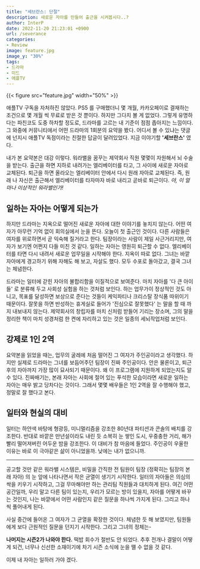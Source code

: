 ```yaml
---
title: "세브란스: 단절"
description: 새로운 자아를 만들어 출근을 시켜봅시다..?
author: InterP
date: 2022-11-20 21:23:01 +0900
url: /severance
categories:
- Review
image: feature.jpg
image_y: "30%"
tags: 
- 드라마
- 미드
- 애플TV
---
```

{{< figure src="feature.jpg" width="50%" >}}

애플TV 구독을 자처하진 않았다. PS5 를 구매했더니 몇 개월, 카카오페이로 결재하는 조건으로 몇 개월 씩 무료로 받은 것 뿐이다. 하지만 그다지 볼 게 없었다. 그렇게 유명하다는 파친코도 도중 하차할 정도로, 드라마를 고르는 내 기준이 점점 좁아지는 느낌이다. 그 와중에 커뮤니티에서 어떤 드라마의 1회분의 요약을 봤다. 어디서 볼 수 있냐는 댓글에 넌지시 애플TV 독점이라는 친절한 답글이 달려있었다. 지금 이야기할 **'세브란스'** 였다.

내가 본 요약본은 대강 이렇다. 워라밸을 꿈꾸는 제약회사 직원 몇몇이 자원해서 뇌 수술을 받는다. 출근을 하면 지하로 내려가는 엘리베이터를 타고, 그 사이에 새로운 자아로 교체된다. 퇴근을 하면 올라오는 엘리베이터 안에서 다시 원래 자아로 교체된다. 즉, 원래 나 자신은 출근해서 엘리베이터를 타자마자 바로 내리고 곧바로 퇴근이다. _야, 이 얼마나 이상적인 워라밸인가!_

## 일하는 자아는 어떻게 되는가

하지만 드라마는 지옥으로 떨어진 새로운 자아에 대한 이야기를 놓치지 않는다. 어떤 여자가 아무런 기억 없이 회의실에서 눈을 뜬다. 오늘이 첫 출근인 것이다. 다른 사람들은 여자를 위로하면서 곧 익숙해 질거라고 한다. 팀장이라는 사람이 제일 사근거리지만, 여자가 보기엔 어쩐지 다들 미친 것 같다. 일하는 자아는 영원히 퇴근할 수 없다. 엘리베이터를 타면 다시 내려서 새로운 업무일을 시작해야 한다. 지옥이 따로 없다. 그녀는 바깥 자아에게 경고하기 위해 자해도 해 보고, 자살도 했다. 모두 수포로 돌아갔고, 결국 그녀는 체념한다.

드라마는 일터에 갇힌 자아의 불합리함을 이질적으로 보여준다. 마치 자아를 '다 큰 아이들' 로 분류해 두고 사회성 실험을 하는 것처럼 보인다. 하는 업무가이 정상적인 것도 아니고, 목표를 달성하면 보상으로 준다는 것들이 케익파티나 크리스탈 장식품 따위이기 때문이다. 잘못을 하면 반성하는 휴게실로 들어가 '진심으로 잘못했다' 는 말을 할 때 까지 내보내지 않는다. 제약회사의 창립자를 마치 신처럼 받들어 기리는 장소며, 그의 말을 정리한 책이 마치 성경처럼 한 켠에 자리하고 있는 것은 일종의 세뇌작업처럼 보인다.

## 강제로 1인 2역

요약본을 읽었을 때는, 업무의 굴레에 처음 떨어진 그 여자가 주인공이라고 생각했다. 하지만 실제로 드라마는 그녀를 보듬어주던 팀장이 진짜 주인공이다. 안은 물론이고, 퇴근 후의 자아까지 가장 많이 묘사되기 때문이다. 왜 이 프로그램에 지원하게 되었는지도 알 수 있다. 진짜배기는, 본래 자아는 사회에 절어 있는 푸석한 모습이라면 새로운 일하는 자아는 매우 밝고 당차다는 것이다. 그래서 몇몇 배우들은 1인 2역을 잘 수행해야 했고, 정말로 잘 했다고 본다.

## 일터와 현실의 대비

일터는 하얀색 바탕에 형광등, 미니멀리즘을 강조한 80년대 파티션과 콘솔의 배치를 강조한다. 반대로 바깥은 만년설이라도 내린 듯 소복히 눈 쌓인 도시, 우중충한 거리, 해가 빨리 떨어져버린 어두운 밤을 강조한다. 이 대비가 참 마음에 들었다. 주인공이 우울한 이유는 바로 이 극야같은 삶이 아니었을까. 낮에는 내가 없으니까.

---

공고할 것만 같은 워라밸 시스템은, 비밀을 간직한 전 팀원이 팀장 (정확히는 팀장의 본래 자아) 의 눈 앞에 나타나면서 작은 균열이 생기기 시작한다. 일터의 자아들은 의심의 싹을 키우기 시작하고, 그걸 무마해야만 하는 관리팀 직원들과 대치하게 된다. 여긴 어떤 공간일까, 우리 말고 다른 팀이 있는지, 우리가 모르는 방이 있을지, 자아를 어떻게 바꾸는 것인지, 나는 바깥에서 어떤 사람인지 같은 질문을 하나씩 가지게 된다. 그리고 하나씩 풀어내게 된다.

사실 중간에 들어온 그 여자가 그 균열을 확장한 것이다. 체념한 듯 해 보였지만, 팀원들에게 보다 근원적인 질문을 던지기 시작한다. 그리고 그녀의 정체는-

**나머지는 시즌2가 나와야 한다.** 떡밥 회수가 절반도 안 되었다. 추후 전개나 결말이 어떻게 되건, 너무나 신선한 소재이기에 차기 시즌 소식에 눈을 뗄 수 없을 것 같다. 

이제 내 자아는 일하러 가야 겠다.